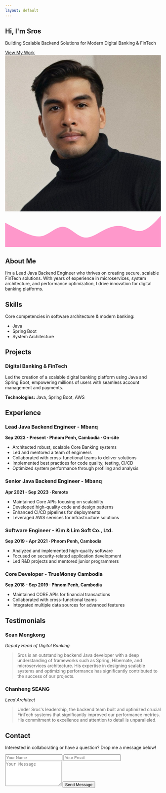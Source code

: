 ```yaml
---
layout: default
---
```


<!-- Hero Section -->
<section class="hero" id="home">
  <div class="glitch-overlay"></div>
  <div class="container hero-content fade-up">
    <div class="hero-text">
      <h1 class="glitch-title" data-text="Hi, I'm Sros">Hi, I'm <span>Sros</span></h1>
      <p>
        Building Scalable Backend Solutions for Modern Digital Banking &amp; FinTech
      </p>
      <a href="#projects" class="btn-primary neon-btn">View My Work</a>
    </div>
    <!-- Hero image remains (the only place we keep an image) -->
    <div class="hero-img">
      <img
        src="/assets/sros.jpg"
        alt="Profile"
        class="profile-pic"
      />
    </div>
  </div>
  <!-- Cyber Wave SVG -->
  <div class="wave-container">
    <svg viewBox="0 0 1440 320" preserveAspectRatio="none">
      <path
        fill="#ff0080"
        fill-opacity="0.4"
        d="M0,96L30,112C60,128,120,160,180,186.7C240,213,300,235,360,213.3C420,192,480,128,540,133.3C600,139,660,213,720,229.3C780,245,840,203,900,170.7C960,139,1020,117,1080,128C1140,139,1200,181,1260,170.7C1320,160,1380,96,1410,64L1440,32L1440,320L1410,320C1380,320,1320,320,1260,320C1200,320,1140,320,1080,320C1020,320,960,320,900,320C840,320,780,320,720,320C660,320,600,320,540,320C480,320,420,320,360,320C300,320,240,320,180,320C120,320,60,320,30,320L0,320Z"
      ></path>
    </svg>
  </div>
</section>

<!-- About Section -->
<section class="section about fade-up" id="about">
  <div class="container section-content">
    <div class="section-title">
      <h2>About Me</h2>
      <div class="underline"></div>
    </div>
    <div class="about-grid">
      <div class="about-text">
        <p>
          I’m a Lead Java Backend Engineer who thrives on creating secure,
          scalable FinTech solutions. With years of experience in microservices,
          system architecture, and performance optimization, I drive innovation
          for digital banking platforms.
        </p>
      </div>
      <!-- No about image (removed) -->
    </div>
  </div>
</section>

<!-- Skills Section -->
<section class="section fade-up" id="skills">
  <div class="container section-content">
    <div class="section-title">
      <h2>Skills</h2>
      <div class="underline"></div>
    </div>
    <p class="contact-intro">
      Core competencies in software architecture &amp; modern banking:
    </p>
    <ul class="skills-list">
      <li>Java</li>
      <li>Spring Boot</li>
      <li>System Architecture</li>
    </ul>
  </div>
</section>

<!-- Projects Section -->
<section class="section projects fade-up" id="projects">
  <div class="container section-content">
    <div class="section-title">
      <h2>Projects</h2>
      <div class="underline"></div>
    </div>
    <div class="projects-grid">
      <!-- No project images, only textual info -->
      <div class="project-card neon-card">
        <div class="project-info">
          <h3>Digital Banking &amp; FinTech</h3>
          <p>
            Led the creation of a scalable digital banking platform using Java
            and Spring Boot, empowering millions of users with seamless account
            management and payments.
          </p>
          <p><strong>Technologies:</strong> Java, Spring Boot, AWS</p>
        </div>
      </div>
    </div>
  </div>
</section>

<!-- Experience Section (centered with background image) -->
<section class="section fade-up experience-bg" id="experience">
  <div class="container section-content experience-content">
    <div class="section-title">
      <h2>Experience</h2>
      <div class="underline"></div>
    </div>
    <!-- Reverted to original text-based approach, but centered + new background -->
    <div class="experience-list">
      <div class="experience-item">
        <h3>Lead Java Backend Engineer - Mbanq</h3>
        <p><strong>Sep 2023 - Present · Phnom Penh, Cambodia · On-site</strong></p>
        <ul>
          <li>Architected robust, scalable Core Banking systems</li>
          <li>Led and mentored a team of engineers</li>
          <li>Collaborated with cross-functional teams to deliver solutions</li>
          <li>Implemented best practices for code quality, testing, CI/CD</li>
          <li>Optimized system performance through profiling and analysis</li>
        </ul>
      </div>
      <div class="experience-item">
        <h3>Senior Java Backend Engineer - Mbanq</h3>
        <p><strong>Apr 2021 - Sep 2023 · Remote</strong></p>
        <ul>
          <li>Maintained Core APIs focusing on scalability</li>
          <li>Developed high-quality code and design patterns</li>
          <li>Enhanced CI/CD pipelines for deployments</li>
          <li>Leveraged AWS services for infrastructure solutions</li>
        </ul>
      </div>
      <div class="experience-item">
        <h3>Software Engineer - Kim &amp; Lim Soft Co., Ltd.</h3>
        <p><strong>Sep 2019 - Apr 2021 · Phnom Penh, Cambodia</strong></p>
        <ul>
          <li>Analyzed and implemented high-quality software</li>
          <li>Focused on security-related application development</li>
          <li>Led R&amp;D projects and mentored junior programmers</li>
        </ul>
      </div>
      <div class="experience-item">
        <h3>Core Developer - TrueMoney Cambodia</h3>
        <p><strong>Sep 2018 - Sep 2019 · Phnom Penh, Cambodia</strong></p>
        <ul>
          <li>Maintained CORE APIs for financial transactions</li>
          <li>Collaborated with cross-functional teams</li>
          <li>Integrated multiple data sources for advanced features</li>
        </ul>
      </div>
    </div>
  </div>
</section>

<!-- Testimonials Section -->
<section class="section fade-up" id="testimonials">
  <div class="container section-content">
    <div class="section-title">
      <h2>Testimonials</h2>
      <div class="underline"></div>
    </div>
    <div class="testimonial-list">
      <div class="testimonial-item neon-card">
        <h3>Sean Mengkong</h3>
        <p><em>Deputy Head of Digital Banking</em></p>
        <blockquote>Sros is an outstanding backend Java developer with a deep understanding
          of frameworks such as Spring, Hibernate, and microservices architecture.
          His expertise in designing scalable systems and optimizing performance
          has significantly contributed to the success of our projects.</blockquote>
      </div>
      <div class="testimonial-item neon-card">
        <h3>Chanheng SEANG</h3>
        <p><em>Lead Architect</em></p>
        <blockquote>Under Sros's leadership, the backend team built and optimized crucial
          FinTech systems that significantly improved our performance metrics.
          His commitment to excellence and attention to detail is unparalleled.</blockquote>
      </div>
    </div>
  </div>
</section>

<!-- Contact Section -->
<section class="section contact fade-up" id="contact">
  <div class="container section-content">
    <div class="section-title">
      <h2>Contact</h2>
      <div class="underline"></div>
    </div>
    <p class="contact-intro">
      Interested in collaborating or have a question? Drop me a message below!
    </p>
    <form action="#" class="contact-form">
      <div class="input-group">
        <input
          type="text"
          name="name"
          placeholder="Your Name"
          required
        />
        <input
          type="email"
          name="email"
          placeholder="Your Email"
          required
        />
      </div>
      <textarea
        name="message"
        rows="5"
        placeholder="Your Message"
        required
      ></textarea>
      <button type="submit" class="btn-primary neon-btn">Send Message</button>
    </form>
  </div>
</section>